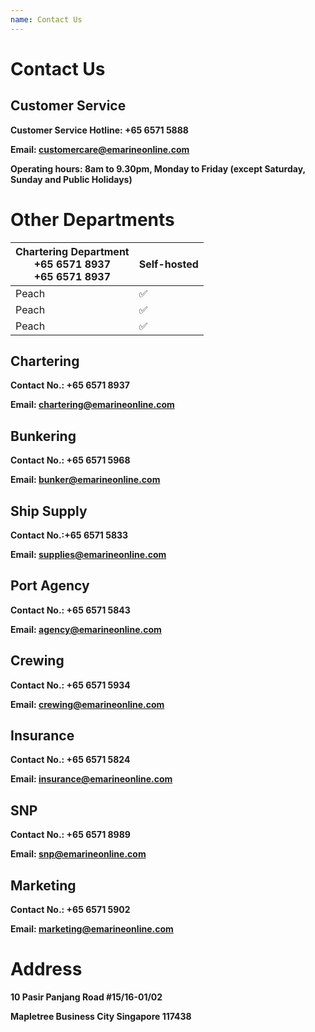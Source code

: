 ```yaml
---
name: Contact Us 
---
```


# Contact Us 

## Customer Service

**Customer Service Hotline: +65 6571 5888**

**Email: [customercare@emarineonline.com](mailto:customercare@emarineonline.com)**

**Operating hours: 8am to 9.30pm, Monday to Friday (except Saturday, Sunday and Public Holidays)**

# Other Departments

    
|Chartering Department<br>+65 6571 8937<br>+65 6571 8937|Self-hosted|
|---|---|
|Peach|✅|
|Peach|✅|
|Peach|✅|



## Chartering

**Contact No.: +65 6571 8937**

**Email: [chartering@emarineonline.com](mailto:chartering@emarineonline.com)**

## Bunkering

**Contact No.: +65 6571 5968**

**Email: [bunker@emarineonline.com](mailto:bunker@emarineonline.com)**

## Ship Supply

**Contact No.:+65 6571 5833**

**Email: [supplies@emarineonline.com](mailto:supplies@emarineonline.com)**	

## Port Agency

**Contact No.: +65 6571 5843**

**Email: [agency@emarineonline.com](mailto:agency@emarineonline.com)**	

## Crewing

**Contact No.: +65 6571 5934**

**Email: [crewing@emarineonline.com](mailto:crewing@emarineonline.com)**	

## Insurance

**Contact No.: +65 6571 5824**

**Email: [insurance@emarineonline.com](mailto:insurance@emarineonline.com)**	

## SNP

**Contact No.: +65 6571 8989**

**Email: [snp@emarineonline.com](mailto:snp@emarineonline.com)**	

## Marketing 

**Contact No.: +65 6571 5902**

**Email: [marketing@emarineonline.com](mailto:marketing@emarineonline.com)**	

# Address
**10 Pasir Panjang Road #15&#47;16-01/02**

**Mapletree Business City Singapore 117438**
